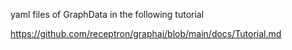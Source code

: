 yaml files of GraphData in the following tutorial

https://github.com/receptron/graphai/blob/main/docs/Tutorial.md
